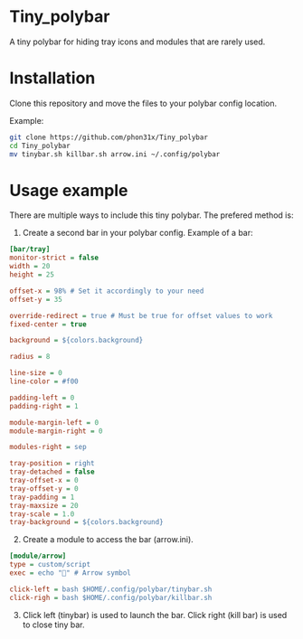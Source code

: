 # Tiny_polybar
A tiny polybar for hiding tray icons and modules that are rarely used.

# Installation
Clone this repository and move the files to your polybar config location.

Example:
```bash
git clone https://github.com/phon31x/Tiny_polybar
cd Tiny_polybar
mv tinybar.sh killbar.sh arrow.ini ~/.config/polybar
```

# Usage example
There are multiple ways to include this tiny polybar. The prefered method is: 

1. Create a second bar in your polybar config. Example of a bar:
```ini
[bar/tray]
monitor-strict = false
width = 20
height = 25

offset-x = 98% # Set it accordingly to your need
offset-y = 35

override-redirect = true # Must be true for offset values to work 
fixed-center = true

background = ${colors.background}

radius = 8

line-size = 0
line-color = #f00

padding-left = 0
padding-right = 1

module-margin-left = 0
module-margin-right = 0

modules-right = sep

tray-position = right
tray-detached = false
tray-offset-x = 0
tray-offset-y = 0
tray-padding = 1
tray-maxsize = 20
tray-scale = 1.0
tray-background = ${colors.background}
```

2. Create a module to access the bar (arrow.ini).
```ini
[module/arrow]
type = custom/script
exec = echo "" # Arrow symbol

click-left = bash $HOME/.config/polybar/tinybar.sh
click-righ = bash $HOME/.config/polybar/killbar.sh
```

3. Click left (tinybar) is used to launch the bar. Click right (kill bar) is used to close tiny bar.
